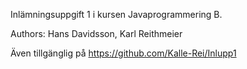 Inlämningsuppgift 1 i kursen Javaprogrammering B.

Authors: Hans Davidsson, Karl Reithmeier

Även tillgänglig på https://github.com/Kalle-Rei/Inlupp1